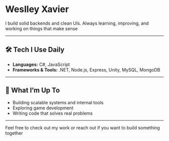 # Weslley Xavier
  
I build solid backends and clean UIs. Always learning, improving, and working on things that make sense

---

## 🛠 Tech I Use Daily
- **Languages:** C#, JavaScript  
- **Frameworks & Tools:** .NET, Node.js, Express, Unity, MySQL, MongoDB

---

## 📌 What I’m Up To
- Building scalable systems and internal tools  
- Exploring game development  
- Writing code that solves real problems

---

Feel free to check out my work or reach out if you want to build something together
